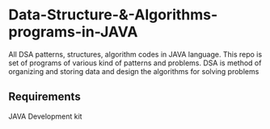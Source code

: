 # Data-Structure-&amp;-Algorithms-programs-in-JAVA
All DSA patterns, structures, algorithm codes in JAVA language. This repo is set of programs of various kind of patterns and problems. DSA is method of organizing and storing data and design the algorithms for solving problems

## Requirements
JAVA Development kit 

